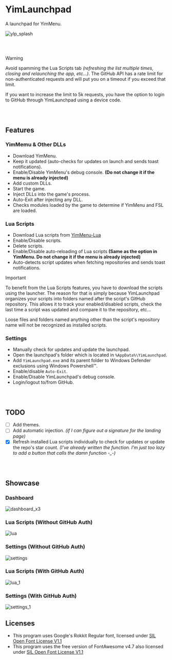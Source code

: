 # YimLaunchpad
A launchpad for YimMenu.

![ylp_splash](https://github.com/user-attachments/assets/0acf2233-078a-4cce-a0a7-d7b84d91682b)

###  

> [!WARNING]
> Avoid spamming the Lua Scripts tab *(refreshing the list multiple times, closing and relaunching the app, etc...)*. The GitHub API has a rate limit for non-authenticated requests and will put you on a timeout if you exceed that limit.
>
> If you want to increase the limit to 5k requests, you have the option to login to GitHub through YimLaunchpad using a device code.

###  

## Features

### YimMemu & Other DLLs

- Download YimMenu.
- Keep it updated (auto-checks for updates on launch and sends toast notifications).
- Enable/Disable YimMenu's debug console. **(Do not change it if the menu is already injected)**
- Add custom DLLs.
- Start the game.
- Inject DLLs into the game's process.
- Auto-Exit after injecting any DLL.
- Checks modules loaded by the game to determine if YimMenu and FSL are loaded.

### Lua Scripts

- Download Lua scripts from [YimMenu-Lua](https://github.com/YimMenu-Lua)
- Enable/Disable scripts.
- Delete scripts.
- Enable/Disable auto-reloading of Lua scripts **(Same as the option in YimMenu. Do not change it if the menu is already injected)**
- Auto-detects script updates when fetching repositories and sends toast notifications.

> [!IMPORTANT]
> To benefit from the Lua Scripts features, you have to download the scripts using the launcher. The reason for that is simply because YimLaunchpad organizes your scripts into folders named after the script's GitHub repository. This allows it to track your enabled/disabled scripts, check the last time a script was updated and compare it to the repository, etc...
>
> Loose files and folders named anything other than the script's repository name will not be recognized as installed scripts.

### Settings

- Manually check for updates and update the launchpad.
- Open the launchpad's folder which is located in `%AppData%\YimLaunchpad`.
- Add `YimLaunchpad.exe` and its parent folder to Windows Defender exclusions using Windows Powershell™.
- Enable/disable `Auto-Exit`.
- Enable/Disable YimLaunchpad's debug console.
- Login/logout to/from GitHub.

###  

## TODO

- [ ] Add themes.
- [ ] Add automatic injection. *(if I can figure out a signature for the landing page)*
- [x] Refresh installed Lua scripts individually to check for updates or update the repo's star count. *(I've already written the function. I'm just too lazy to add a button that calls the damn function -_-)*

###  

## Showcase

### Dashboard

![dashboard_x3](https://github.com/user-attachments/assets/f4ed5ecf-3d10-40ad-b86d-85146d071ef3)

### Lua Scripts (Without GitHub Auth)

![lua](https://github.com/user-attachments/assets/866f2dde-b743-43e7-a265-df3dd62ad08d)

### Settings (Without GitHub Auth)

![settings](https://github.com/user-attachments/assets/2c53073f-8424-4bcc-b273-9d17da324d1e)

### Lua Scripts (With GitHub Auth)

![lua_1](https://github.com/user-attachments/assets/32a292e9-54f0-4bff-aeeb-e86b11e70ec5)

### Settings (With GitHub Auth)

![settings_1](https://github.com/user-attachments/assets/e9c4472b-6af7-4838-9473-028ae7cb3e8c)


## Licenses

- This program uses Google's Rokkit Regular font, licensed under [SIL Open Font License V1.1](https://openfontlicense.org/open-font-license-official-text/)
- This program uses the free version of FontAwesome v4.7 also licensed under [SIL Open Font License V1.1](https://openfontlicense.org/open-font-license-official-text/)
